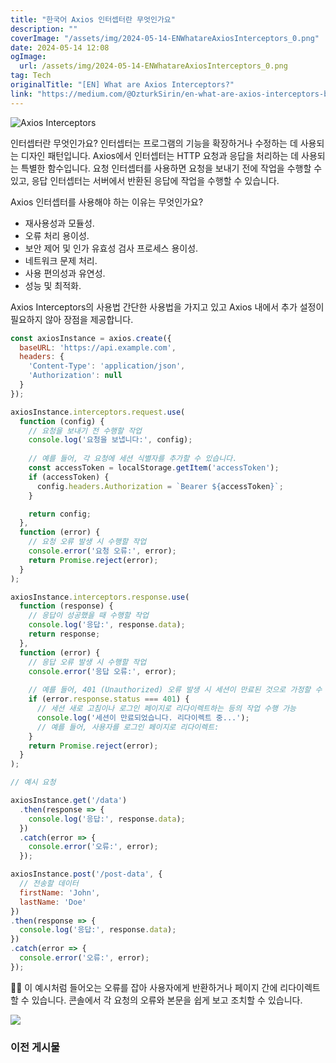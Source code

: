 ```yaml
---
title: "한국어 Axios 인터셉터란 무엇인가요"
description: ""
coverImage: "/assets/img/2024-05-14-ENWhatareAxiosInterceptors_0.png"
date: 2024-05-14 12:08
ogImage: 
  url: /assets/img/2024-05-14-ENWhatareAxiosInterceptors_0.png
tag: Tech
originalTitle: "[EN] What are Axios Interceptors?"
link: "https://medium.com/@OzturkSirin/en-what-are-axios-interceptors-b0f68c645965"
---
```



![Axios Interceptors](/assets/img/2024-05-14-ENWhatareAxiosInterceptors_0.png)

인터셉터란 무엇인가요?
인터셉터는 프로그램의 기능을 확장하거나 수정하는 데 사용되는 디자인 패턴입니다. Axios에서 인터셉터는 HTTP 요청과 응답을 처리하는 데 사용되는 특별한 함수입니다. 요청 인터셉터를 사용하면 요청을 보내기 전에 작업을 수행할 수 있고, 응답 인터셉터는 서버에서 반환된 응답에 작업을 수행할 수 있습니다.

Axios 인터셉터를 사용해야 하는 이유는 무엇인가요?

- 재사용성과 모듈성.
- 오류 처리 용이성.
- 보안 제어 및 인가 유효성 검사 프로세스 용이성.
- 네트워크 문제 처리.
- 사용 편의성과 유연성.
- 성능 및 최적화.



Axios Interceptors의 사용법
간단한 사용법을 가지고 있고 Axios 내에서 추가 설정이 필요하지 않아 장점을 제공합니다.

```js
const axiosInstance = axios.create({
  baseURL: 'https://api.example.com',
  headers: {
    'Content-Type': 'application/json',
    'Authorization': null
  }
});

axiosInstance.interceptors.request.use(
  function (config) {
    // 요청을 보내기 전 수행할 작업
    console.log('요청을 보냅니다:', config);
    
    // 예를 들어, 각 요청에 세션 식별자를 추가할 수 있습니다.
    const accessToken = localStorage.getItem('accessToken');
    if (accessToken) {
      config.headers.Authorization = `Bearer ${accessToken}`;
    }

    return config;
  }, 
  function (error) {
    // 요청 오류 발생 시 수행할 작업
    console.error('요청 오류:', error);
    return Promise.reject(error);
  }
);

axiosInstance.interceptors.response.use(
  function (response) {
    // 응답이 성공했을 때 수행할 작업
    console.log('응답:', response.data);
    return response;
  },
  function (error) {
    // 응답 오류 발생 시 수행할 작업
    console.error('응답 오류:', error);
    
    // 예를 들어, 401 (Unauthorized) 오류 발생 시 세션이 만료된 것으로 가정할 수 있습니다.
    if (error.response.status === 401) {
      // 세션 새로 고침이나 로그인 페이지로 리다이렉트하는 등의 작업 수행 가능
      console.log('세션이 만료되었습니다. 리다이렉트 중...');
      // 예를 들어, 사용자를 로그인 페이지로 리다이렉트:
    }
    return Promise.reject(error);
  }
);

// 예시 요청

axiosInstance.get('/data')
  .then(response => {
    console.log('응답:', response.data);
  })
  .catch(error => {
    console.error('오류:', error);
  });

axiosInstance.post('/post-data', {
  // 전송할 데이터
  firstName: 'John',
  lastName: 'Doe'
})
.then(response => {
  console.log('응답:', response.data);
})
.catch(error => {
  console.error('오류:', error);
});
```

🚀🚀 이 예시처럼 들어오는 오류를 잡아 사용자에게 반환하거나 페이지 간에 리다이렉트할 수 있습니다.
콘솔에서 각 요청의 오류와 본문을 쉽게 보고 조치할 수 있습니다.

<img src="/assets/img/2024-05-14-ENWhatareAxiosInterceptors_1.png" />



### 이전 게시물